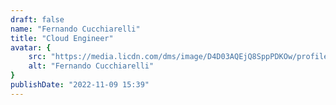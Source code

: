 ```yaml
---
draft: false
name: "Fernando Cucchiarelli"
title: "Cloud Engineer"
avatar: {
    src: "https://media.licdn.com/dms/image/D4D03AQEjQ8SppPDKOw/profile-displayphoto-shrink_800_800/0/1687531994368?e=1701907200&v=beta&t=h37ZsveHN4uRMrY86xpRnrGnN1WSMiz8BaMlAeHG35k",
    alt: "Fernando Cucchiarelli"
}
publishDate: "2022-11-09 15:39"
---
```

